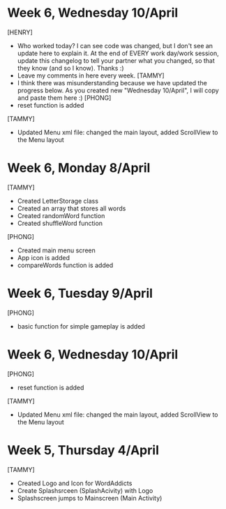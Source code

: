 
# Week 6, Wednesday 10/April
[HENRY]
- Who worked today? I can see code was changed, but I don't see an update here to explain it. At the end of EVERY work day/work session, update this changelog to tell your partner what you changed, so that they know (and so I know). Thanks :)
- Leave my comments in here every week.
[TAMMY]
- I think there was misunderstanding because we have updated the progress below. As you created new "Wednesday 10/April", I will copy and paste them here :)
[PHONG]
- reset function is added

[TAMMY]
- Updated Menu xml file: changed the main layout, added ScrollView to the Menu layout



# Week 6, Monday 8/April
[TAMMY]
- Created LetterStorage class
- Created an array that stores all words
- Created randomWord function
- Created shuffleWord function


[PHONG]

- Created main menu screen
- App icon is added
- compareWords function is added

# Week 6, Tuesday 9/April
[PHONG]
- basic function for simple gameplay is added

# Week 6, Wednesday 10/April
[PHONG]
- reset function is added

[TAMMY]
- Updated Menu xml file: changed the main layout, added ScrollView to the Menu layout

# Week 5, Thursday 4/April

[TAMMY]
- Created Logo and Icon for WordAddicts
- Create Splashsrceen (SplashAcivity) with Logo 
- Splashscreen jumps to Mainscreen (Main Activity)
